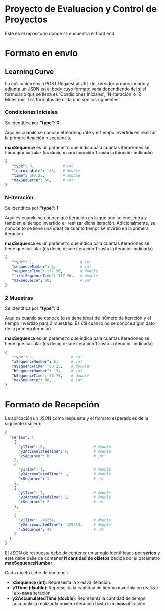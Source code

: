 # Proyecto de Evaluacion y Control de Proyectos

Este es el repositorio donde se encuentra el front end.

# Formato en envío

## Learning Curve

La aplicación envía POST Request al URL del servidor proporcionado y adjunta un JSON en el body cuyo formato varía dependiendo del si el formulario que se llena es 'Condiciones Iniciales', 'N-Iteración' o '2 Muestras'.
Los formatos de cada uno son los siguientes:

### Condiciones Iniciales
Se identifica por **"type": 0**

Aquí es cuando se conoce el learning rate y el tiempo invertido en realizar la primera iteración o secuencia.

**maxSequence** es un parámetro que indica para cuántas iteraciones se tiene que calcular (es decir, desde iteración 1 hasta la iteración indicada)


```yaml
{
   "type": 0,             # int
   "learningRate": .85,   # double
   "time": 500.25,        # double
   "maxSequence": 50,     # int
}
```

### N-Iteración
Se identifica por **"type": 1**

Aquí es cuando se conoce qué iteración es la que uno se encuentra y también el tiempo invertido en realizar dicha iteración. Adicionalmente, se conoce (o se tiene una idea) de cuánto tiempo se invirtió en la primera iteración.

**maxSequence** es un parámetro que indica para cuántas iteraciones se tiene que calcular (es decir, desde iteración 1 hasta la iteración indicada)


```yaml
{
   "type": 1,                     # int
   "sequenceNumber": 6,           # int
   "sequenceTime": 117.96,        # double
   "firstSequenceTime": 117.96,   # double
   "maxSequence": 50,             # int
}
```

### 2 Muestras
Se identifica por **"type": 2**

Aquí es cuando se conoce (o se tiene idea) del número de iteración y el tiempo invertido para 2 muestras. Es útil cuando no se conoce algún dato de la primera iteración.

**maxSequence** es un parámetro que indica para cuántas iteraciones se tiene que calcular (es decir, desde iteración 1 hasta la iteración indicada)

```yaml
{
   "type": 2,                 # int
   "aSequenceNumber": 6,      # int
   "aSequenceTime": 80.25,    # double
   "bSequenceNumber": 13,     # int
   "bSequenceTime": 62.75,    # double
   "maxSequence": 50,         # int
}
```

# Formato de Recepción

La aplicación un JSON como respuesta y el formato esperado es de la siguiente manera:

```yaml
{
  "series": [
    {
      "y1Time": 0,                      # double
      "y2AccumulatedTime": 0,           # double
      "xSequence": 0                    # int
    },
    {
      "y1Time": 1,                      # double
      "y2AccumulatedTime": 1,           # double
      "xSequence": 1                    # int
    },
    {
      "y1Time": 2,                      # double
      "y2AccumulatedTime": 3,           # double
      "xSequence": 2                    # int
    },
    ...
    {
      "y1Time": 243234,                 # double
      "y2AccumulatedTime": 1325453,     # double
      "xSequence": 49                   # int
    }
  ]
}
```

El JSON de respuesta debe de contener un arreglo identificado por **series** y este debe debe de contener **N cantidad de objetos** pedida por el parámetro **maxSequenceNumber**.

Cada objeto debe de contener:
- **xSequence (int)**: Representa la x-eava iteración.
- **y1Time (double)**: Representa la cantidad de tiempo invertida en realizar la **x-eava** iteración
- **y2AccumulatedTime (double)**: Representa la cantidad de tiempo accumulada realizar la primera iteración hasta la **x-eava** iteración
